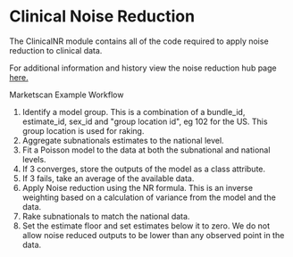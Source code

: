 # Clinical Noise Reduction
The ClinicalNR module contains all of the code required to apply noise reduction to clinical data.

For additional information and history view the noise reduction hub page [here.](URL)

Marketscan Example Workflow
1. Identify a model group. This is a combination of a bundle_id, estimate_id, sex_id and "group location id", eg 102 for the US. This group location is used for raking.
2. Aggregate subnationals estimates to the national level.
3. Fit a Poisson model to the data at both the subnational and national levels.
4. If 3 converges, store the outputs of the model as a class attribute.
5. If 3 fails, take an average of the available data.
6. Apply Noise reduction using the NR formula. This is an inverse weighting based on a calculation of variance from the model and the data.
7. Rake subnationals to match the national data.
8. Set the estimate floor and set estimates below it to zero. We do not allow noise reduced outputs to be lower than any observed point in the data.
